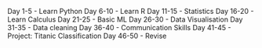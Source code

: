 Day 1-5 - Learn Python
Day 6-10 - Learn R
Day 11-15 - Statistics
Day 16-20 - Learn Calculus
Day 21-25 - Basic ML
Day 26-30 - Data Visualisation
Day 31-35 - Data cleaning
Day 36-40 - Communication Skills
Day 41-45 - Project: Titanic Classification
Day 46-50 - Revise
